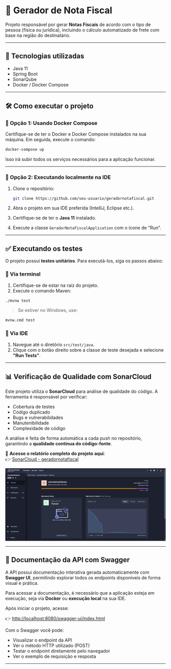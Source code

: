 # 🧾 Gerador de Nota Fiscal

Projeto responsável por gerar **Notas Fiscais** de acordo com o tipo de pessoa (física ou jurídica), incluindo o cálculo automatizado de frete com base na região do destinatário.

---

## 🚀 Tecnologias utilizadas

- Java 11
- Spring Boot
- SonarQube
- Docker / Docker Compose

---

## 🛠️ Como executar o projeto

### 🔸 Opção 1: Usando Docker Compose

Certifique-se de ter o Docker e Docker Compose instalados na sua máquina. Em seguida, execute o comando:

```bash
docker-compose up
```
Isso irá subir todos os serviços necessários para a aplicação funcionar.

---

### 🔸 Opção 2: Executando localmente na IDE

1. Clone o repositório:
   ```bash
   git clone https://github.com/seu-usuario/geradornotafiscal.git
   ```

2. Abra o projeto em sua IDE preferida (IntelliJ, Eclipse etc.).

3. Certifique-se de ter o **Java 11** instalado.

4. Execute a classe `GeradorNotaFiscalApplication` com o ícone de "Run".

---

## ✅ Executando os testes

O projeto possui **testes unitários**. Para executá-los, siga os passos abaixo:

### 🔹 Via terminal

1. Certifique-se de estar na raiz do projeto.
2. Execute o comando Maven:

```bash
./mvnw test
```

> Se estiver no Windows, use:
```bash
mvnw.cmd test
```

### 🔹 Via IDE

1. Navegue até o diretório `src/test/java`.
2. Clique com o botão direito sobre a classe de teste desejada e selecione **"Run Tests"**.

---
## 📊 Verificação de Qualidade com SonarCloud

Este projeto utiliza o **SonarCloud** para análise de qualidade do código. A ferramenta é responsável por verificar:

- Cobertura de testes
- Código duplicado
- Bugs e vulnerabilidades
- Manutenibilidade
- Complexidade de código

A análise é feita de forma automática a cada push no repositório, garantindo a **qualidade contínua do código-fonte**.

🔎 **Acesse o relatório completo do projeto aqui**:  
👉 [SonarCloud - geradornotafiscal](https://sonarcloud.io/project/overview?id=vitoriasilva98_desafio-nota-fiscal)

![img.png](img.png)

---
## 📘 Documentação da API com Swagger

A API possui documentação interativa gerada automaticamente com **Swagger UI**, permitindo explorar todos os endpoints disponíveis de forma visual e prática.

Para acessar a documentação, é necessário que a aplicação esteja em execução, seja via **Docker** ou **execução local** na sua IDE.

Após iniciar o projeto, acesse:

👉 [http://localhost:8080/swagger-ui/index.html](http://localhost:8080/swagger-ui/index.html)

Com o Swagger você pode:

- Visualizar o endpoint da API
- Ver o método HTTP utilizado (POST)
- Testar o endpoint diretamente pelo navegador
- Ver o exemplo de requisição e resposta

---

